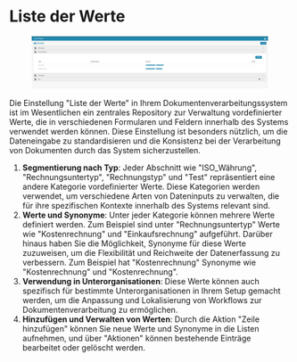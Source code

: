 # Liste der Werte

<figure><img src="../../../.gitbook/assets/Bildschirmfoto 2024-05-08 um 11.20.51.png" alt=""><figcaption></figcaption></figure>

Die Einstellung "Liste der Werte" in Ihrem Dokumentenverarbeitungssystem ist im Wesentlichen ein zentrales Repository zur Verwaltung vordefinierter Werte, die in verschiedenen Formularen und Feldern innerhalb des Systems verwendet werden können. Diese Einstellung ist besonders nützlich, um die Dateneingabe zu standardisieren und die Konsistenz bei der Verarbeitung von Dokumenten durch das System sicherzustellen.




1. **Segmentierung nach Typ**: Jeder Abschnitt wie "ISO\_Währung", "Rechnungsuntertyp", "Rechnungstyp" und "Test" repräsentiert eine andere Kategorie vordefinierter Werte. Diese Kategorien werden verwendet, um verschiedene Arten von Dateninputs zu verwalten, die für ihre spezifischen Kontexte innerhalb des Systems relevant sind.
2. **Werte und Synonyme**: Unter jeder Kategorie können mehrere Werte definiert werden. Zum Beispiel sind unter "Rechnungsuntertyp" Werte wie "Kostenrechnung" und "Einkaufsrechnung" aufgeführt. Darüber hinaus haben Sie die Möglichkeit, Synonyme für diese Werte zuzuweisen, um die Flexibilität und Reichweite der Datenerfassung zu verbessern. Zum Beispiel hat "Kostenrechnung" Synonyme wie "Kostenrechnung" und "Kostenrechnung".
3. **Verwendung in Unterorganisationen**: Diese Werte können auch spezifisch für bestimmte Unterorganisationen in Ihrem Setup gemacht werden, um die Anpassung und Lokalisierung von Workflows zur Dokumentenverarbeitung zu ermöglichen.
4. **Hinzufügen und Verwalten von Werten**: Durch die Aktion "Zeile hinzufügen" können Sie neue Werte und Synonyme in die Listen aufnehmen, und über "Aktionen" können bestehende Einträge bearbeitet oder gelöscht werden.
